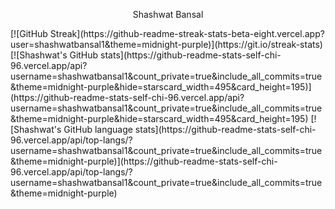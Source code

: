 <p align="center">Shashwat Bansal</p>
[![GitHub Streak](https://github-readme-streak-stats-beta-eight.vercel.app?user=shashwatbansal1&theme=midnight-purple)](https://git.io/streak-stats)
[![Shashwat's GitHub stats](https://github-readme-stats-self-chi-96.vercel.app/api?username=shashwatbansal1&count_private=true&include_all_commits=true&theme=midnight-purple&hide=starscard_width=495&card_height=195)](https://github-readme-stats-self-chi-96.vercel.app/api?username=shashwatbansal1&count_private=true&include_all_commits=true&theme=midnight-purple&hide=starscard_width=495&card_height=195)
[![Shashwat's GitHub language stats](https://github-readme-stats-self-chi-96.vercel.app/api/top-langs/?username=shashwatbansal1&count_private=true&include_all_commits=true&theme=midnight-purple)](https://github-readme-stats-self-chi-96.vercel.app/api/top-langs/?username=shashwatbansal1&count_private=true&include_all_commits=true&theme=midnight-purple)
